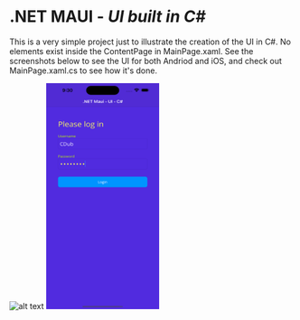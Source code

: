 # .NET MAUI - *UI built in C#*

This is a very simple project just to illustrate the creation of the UI in C#.  No elements exist inside the ContentPage in MainPage.xaml.  See the screenshots below to see the UI for both Andriod and iOS, and check out MainPage.xaml.cs to see how it's done.  

<img src="" alt="alt text" Title="Andriod - Maui UI in C#" Height="400" Width="200">

<img src="https://github.com/chriswoodbury/MauiCode/blob/master/MauiCode/Resources/Images/maui_ui_csharp.png" alt="alt text" Title="iOS - Maui UI in XAML" Height="400" Width="200">
